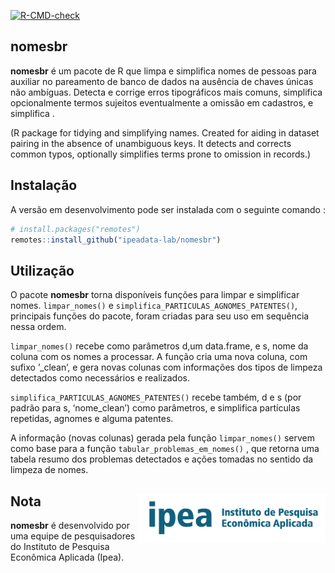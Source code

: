 
<!-- badges: start -->

[![R-CMD-check](https://github.com/ipeadata-lab/nomesbr/actions/workflows/R-CMD-check.yaml/badge.svg)](https://github.com/ipeadata-lab/nomesbr/actions/workflows/R-CMD-check.yaml)
<!-- badges: end -->

## nomesbr

**nomesbr** é um pacote de R que limpa e simplifica nomes de pessoas
para auxiliar no pareamento de banco de dados na ausência de chaves
únicas não ambíguas. Detecta e corrige erros tipográficos mais comuns,
simplifica opcionalmente termos sujeitos eventualmente a omissão em
cadastros, e simplifica .

(R package for tidying and simplifying names. Created for aiding in
dataset pairing in the absence of unambiguous keys. It detects and
corrects common typos, optionally simplifies terms prone to omission in
records.)

## Instalação

A versão em desenvolvimento pode ser instalada com o seguinte comando :

``` r
# install.packages("remotes")
remotes::install_github("ipeadata-lab/nomesbr")
```

## Utilização

O pacote **nomesbr** torna disponíveis funções para limpar e simplificar
nomes. `limpar_nomes()` e `simplifica_PARTICULAS_AGNOMES_PATENTES()`,
principais funções do pacote, foram criadas para seu uso em sequência
nessa ordem.

`limpar_nomes()` recebe como parâmetros d,um data.frame, e s, nome da
coluna com os nomes a processar. A função cria uma nova coluna, com
sufixo ’\_clean’, e gera novas colunas com informações dos tipos de
limpeza detectados como necessários e realizados.

`simplifica_PARTICULAS_AGNOMES_PATENTES()` recebe também, d e s (por
padrão para s, ‘nome_clean’) como parâmetros, e simplifica partículas
repetidas, agnomes e alguma patentes.

A informação (novas colunas) gerada pela função `limpar_nomes()` servem
como base para a função `tabular_problemas_em_nomes()` , que retorna uma
tabela resumo dos problemas detectados e ações tomadas no sentido da
limpeza de nomes.

## Nota <a href="https://www.ipea.gov.br"><img src="man/figures/ipea_logo.png" alt="Ipea" align="right" width="300"/></a>

**nomesbr** é desenvolvido por uma equipe de pesquisadores do Instituto
de Pesquisa Econômica Aplicada (Ipea).
